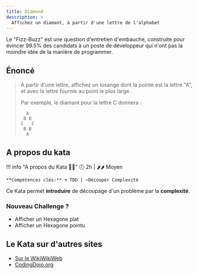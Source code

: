 ```yaml
---
title: Diamond
description: >
  Affichez un diamant, à partir d'une lettre de l'alphabet
---
```

Le "Fizz-Buzz" est une question d'entretien d'embauche, construite pour évincer 99.5% des candidats à un poste 
de développeur qui n'ont pas la moindre idée de la manière de programmer.

## Énoncé

> A partir d'une lettre, affichez un losange dont la pointe est la lettre "A",
> et avec la lettre fournie au point le plus large.
>
> Par exemple, le diamant pour la lettre C donnera :
> ```
>   A
>  B B
> C   C
>  B B
>   A
>``` 

## A propos du kata

!!! info "A propos du Kata 🐱‍👤"
    🕗 2h | 🌶️🌶️ Moyen 
   
    **Compétences clés:** ⚗️ TDD | ✂️Découper Complexité 

Ce Kata permet **introduire** de découpage d'un problème par la **complexité**.

### Nouveau Challenge ?

- Afficher un Hexagone plat
- Afficher un Hexagone pointu

## Le Kata sur d'autres sites

- [Sur le WikiWikiWeb][WikiWikiWeb]
- [CodingDojo.org]

[WikiWikiWeb]: https://wiki.c2.com/?Diamond
[CodingDojo.org]: https://codingdojo.org/kata/Diamond/